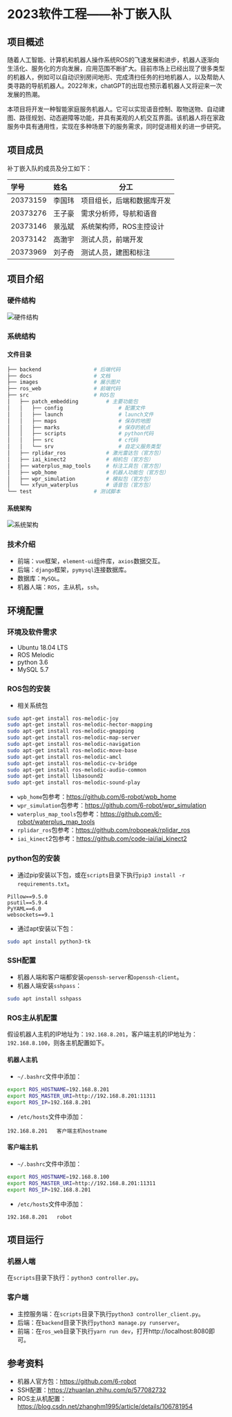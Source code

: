 # 2023软件工程——补丁嵌入队

## 项目概述

随着人工智能、计算机和机器人操作系统ROS的飞速发展和进步，机器人逐渐向生活化、服务化的方向发展，应用范围不断扩大。目前市场上已经出现了很多类型的机器人，例如可以自动识别房间地形、完成清扫任务的扫地机器人，以及帮助人类寻路的导航机器人。2022年末，chatGPT的出现也预示着机器人又将迎来一次发展的热潮。

本项目将开发一种智能家庭服务机器人。它可以实现语音控制、取物送物、自动建图、路径规划、动态避障等功能，并具有美观的人机交互界面。该机器人将在家政服务中具有通用性，实现在多种场景下的服务需求，同时促进相关的进一步研究。

## 项目成员

补丁嵌入队的成员及分工如下：

| 学号     | 姓名   | 分工                       |
| :------- | :----- | -------------------------- |
| 20373159 | 李国玮 | 项目组长，后端和数据库开发 |
| 20373276 | 王子豪 | 需求分析师，导航和语音     |
| 20373146 | 景泓斌 | 系统架构师，ROS主控设计    |
| 20373142 | 高渤宇 | 测试人员，前端开发         |
| 20373969 | 刘子奇 | 测试人员，建图和标注       |

## 项目介绍

### 硬件结构

![硬件结构](images/hardware.jpg)

### 系统结构

#### 文件目录

```bash
├── backend                 # 后端代码
├── docs                    # 文档
├── images                  # 展示图片
├── ros_web                 # 前端代码
├── src                     # ROS包
│   ├── patch_embedding         # 主要功能包
│   │   ├── config                  # 配置文件
│   │   ├── launch                  # launch文件
│   │   ├── maps                    # 保存的地图
│   │   ├── marks                   # 保存的航点
│   │   ├── scripts                 # python代码
│   │   ├── src                     # c代码
│   │   └── srv                     # 自定义服务类型
│   ├── rplidar_ros             # 激光雷达包（官方包）
│   ├── iai_kinect2             # 相机包（官方包）
│   ├── waterplus_map_tools     # 标注工具包（官方包）
│   ├── wpb_home                # 机器人功能包（官方包）
│   ├── wpr_simulation          # 模拟包（官方包）
│   └── xfyun_waterplus         # 语音包（官方包）
└── test                    # 测试脚本
```

#### 系统架构

![系统架构](images/system.png)

### 技术介绍

- 前端：`vue`框架，`element-ui`组件库，`axios`数据交互。
- 后端：`django`框架，`pymysql`连接数据库。
- 数据库：`MySQL`。
- 机器人端：`ROS`，主从机，`ssh`。

## 环境配置

### 环境及软件需求

- Ubuntu 18.04 LTS
- ROS Melodic
- python 3.6
- MySQL 5.7

### ROS包的安装

- 相关系统包

```bash
sudo apt-get install ros-melodic-joy
sudo apt-get install ros-melodic-hector-mapping
sudo apt-get install ros-melodic-gmapping
sudo apt-get install ros-melodic-map-server
sudo apt-get install ros-melodic-navigation
sudo apt-get install ros-melodic-move-base
sudo apt-get install ros-melodic-amcl
sudo apt-get install ros-melodic-cv-bridge
sudo apt-get install ros-melodic-audio-common
sudo apt-get install libasound2
sudo apt-get install ros-melodic-sound-play
```

- `wpb_home`包参考：https://github.com/6-robot/wpb_home
- `wpr_simulation`包参考：https://github.com/6-robot/wpr_simulation
- `waterplus_map_tools`包参考：https://github.com/6-robot/waterplus_map_tools
- `rplidar_ros`包参考：https://github.com/robopeak/rplidar_ros
- `iai_kinect`2包参考：https://github.com/code-iai/iai_kinect2

### python包的安装

- 通过pip安装以下包，或在`scripts`目录下执行`pip3 install -r requirements.txt`。

```
Pillow==9.5.0
psutil==5.9.4
PyYAML==6.0
websockets==9.1
```

- 通过apt安装以下包：

```bash
sudo apt install python3-tk
```

### SSH配置

- 机器人端和客户端都安装`openssh-server`和`openssh-client`。
- 机器人端安装`sshpass`：

```bash
sudo apt install sshpass
```

### ROS主从机配置

假设机器人主机的IP地址为：`192.168.8.201`，客户端主机的IP地址为：`192.168.8.100`，则各主机配置如下。

#### 机器人主机

- `~/.bashrc`文件中添加：

```bash
export ROS_HOSTNAME=192.168.8.201
export ROS_MASTER_URI=http://192.168.8.201:11311
export ROS_IP=192.168.8.201
```

- `/etc/hosts`文件中添加：

```
192.168.8.201   客户端主机hostname
```

#### 客户端主机

- `~/.bashrc`文件中添加：

```bash
export ROS_HOSTNAME=192.168.8.100
export ROS_MASTER_URI=http://192.168.8.201:11311
export ROS_IP=192.168.8.201
```

- `/etc/hosts`文件中添加：

```
192.168.8.201   robot
```

## 项目运行

### 机器人端

在`scripts`目录下执行：`python3 controller.py`。

### 客户端

- 主控服务端：在`scripts`目录下执行`python3 controller_client.py`。
- 后端：在`backend`目录下执行`python3 manage.py runserver`。
- 前端：在`ros_web`目录下执行`yarn run dev`，打开http://localhost:8080即可。

## 参考资料

- 机器人官方包：https://github.com/6-robot
- SSH配置：https://zhuanlan.zhihu.com/p/577082732
- ROS主从机配置：https://blog.csdn.net/zhanghm1995/article/details/106781954

